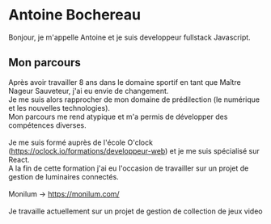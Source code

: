 # Antoine Bochereau

Bonjour, je m'appelle Antoine et je suis developpeur fullstack Javascript.

## Mon parcours
Après avoir travailler 8 ans dans le domaine sportif en tant que Maître Nageur Sauveteur, j'ai eu envie de changement. <br/> Je me suis alors rapprocher de mon domaine de prédilection (le numérique et les nouvelles technologies). <br/> Mon parcours me rend atypique et m'a permis de développer des compétences diverses.
<br/><br/>
Je me suis formé auprès de l'école O'clock (https://oclock.io/formations/developpeur-web) et je me suis spécialisé sur React. <br/> A la fin de cette formation j'ai eu l'occasion de travailler sur un projet de gestion de luminaires connectés.
<br/><br/>
Monilum &#8594; https://monilum.com/
<br/><br/>
Je travaille actuellement sur un projet de gestion de collection de jeux video



<!--
**Bochereau/Bochereau** is a ✨ _special_ ✨ repository because its `README.md` (this file) appears on your GitHub profile.

Here are some ideas to get you started:

- 🔭 I’m currently working on ...
- 🌱 I’m currently learning ...
- 👯 I’m looking to collaborate on ...
- 🤔 I’m looking for help with ...
- 💬 Ask me about ...
- 📫 How to reach me: ...
- 😄 Pronouns: ...
- ⚡ Fun fact: ...
![Cover](https://github.com/Bochereau/Bochereau/blob/master/img/cover.jpg)
-->
